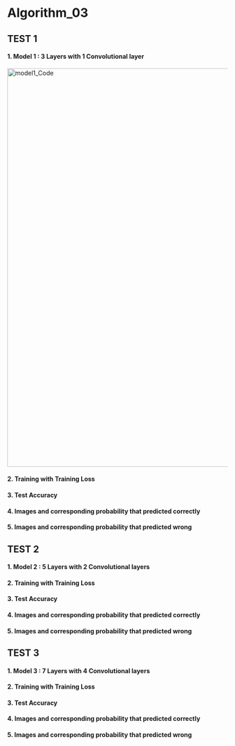 # Algorithm_03

## TEST 1 
#### 1. Model 1 : 3 Layers with 1 Convolutional layer 
<img width="911" alt="model1_Code" src="https://user-images.githubusercontent.com/52744390/82999086-7b4b3200-a043-11ea-981b-93582320eaf5.png">

#### 2. Training with Training Loss 


#### 3. Test Accuracy 


#### 4. Images and corresponding probability that predicted correctly 


#### 5. Images and corresponding probability that predicted wrong 


## TEST 2
#### 1. Model 2 : 5 Layers with 2 Convolutional layers


#### 2. Training with Training Loss 


#### 3. Test Accuracy 


#### 4. Images and corresponding probability that predicted correctly 


#### 5. Images and corresponding probability that predicted wrong 


## TEST 3
#### 1. Model 3 : 7 Layers with 4 Convolutional layers


#### 2. Training with Training Loss 


#### 3. Test Accuracy 


#### 4. Images and corresponding probability that predicted correctly 


#### 5. Images and corresponding probability that predicted wrong 



